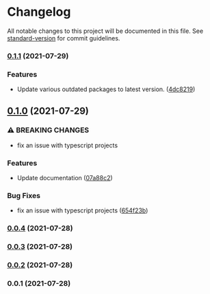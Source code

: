 # Changelog

All notable changes to this project will be documented in this file. See [standard-version](https://github.com/conventional-changelog/standard-version) for commit guidelines.

### [0.1.1](https://github.com/suprcrew/project-configs/compare/v0.1.0...v0.1.1) (2021-07-29)


### Features

* Update various outdated packages to latest version. ([4dc8219](https://github.com/suprcrew/project-configs/commit/4dc82196f470d021531211fd80dc397db40db4d9))

## [0.1.0](https://github.com/suprcrew/project-configs/compare/v0.0.4...v0.1.0) (2021-07-29)


### ⚠ BREAKING CHANGES

* fix an issue with typescript projects

### Features

* Update documentation ([07a88c2](https://github.com/suprcrew/project-configs/commit/07a88c2c9c3a0064bbb68bac4034613cbcce28cf))


### Bug Fixes

* fix an issue with typescript projects ([654f23b](https://github.com/suprcrew/project-configs/commit/654f23b9b9ec2dfd5ca2297156bbff59d072cca0))

### [0.0.4](https://github.com/suprcrew/project-configs/compare/v0.0.3...v0.0.4) (2021-07-28)

### [0.0.3](https://github.com/suprcrew/project-configs/compare/v0.0.2...v0.0.3) (2021-07-28)

### [0.0.2](https://github.com/suprcrew/project-configs/compare/v0.0.1...v0.0.2) (2021-07-28)

### 0.0.1 (2021-07-28)

